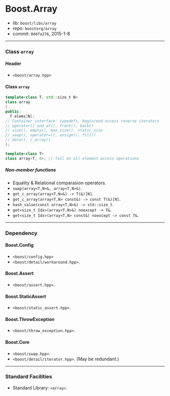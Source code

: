 # Boost.Array

* lib: `boost/libs/array`
* repo: `boostorg/array`
* commit: `0d4fa276`, 2015-1-8

------
### Class `array`

#### Header

* `<boost/array.hpp>`

#### Class `array`

```c++
template<class T, std::size_t N>
class array
{
public:
  T elems[N];
// Container interface: typedefs, begin/end access reverse iterators
// operator[] and at(), front(), back()
// size(), empty(), max_size(), static_size
// swap(), operator=(), assign(), fill()
// data(), c_array()
};

template<class T>
class array<T, 0>; // fail on all element access operations
```

##### Non-member functions

* Equality & Relational comparasion operators.
* `swap(array<T,N>&, array<T,N>&)`.
* `get_c_array(array<T,N>&) -> T(&)[N]`.
* `get_c_array(array<T,N> const&) -> const T(&)[N]`.
* `hash_value(const array<T,N>&) -> std::size_t`.
* `get<size_t Idx>(array<T,N>&) noexcept -> T&`.
* `get<size_t Idx>(array<T,N> const&) noexcept -> const T&`.

------
### Dependency

#### Boost.Config

* `<boost/config.hpp>`
* `<boost/detail/workaround.hpp>`.

#### Boost.Assert

* `<boost/assert.hpp>`.

#### Boost.StaticAssert

* `<boost/static_assert.hpp>`.

#### Boost.ThrowException

* `<boost/throw_exception.hpp>`.

#### Boost.Core

* `<boost/swap.hpp>`.
* `<boost/detail/iterator.hpp>`. (May be redundant.)

------
### Standard Facilities

* Standard Library: `<array>`.
